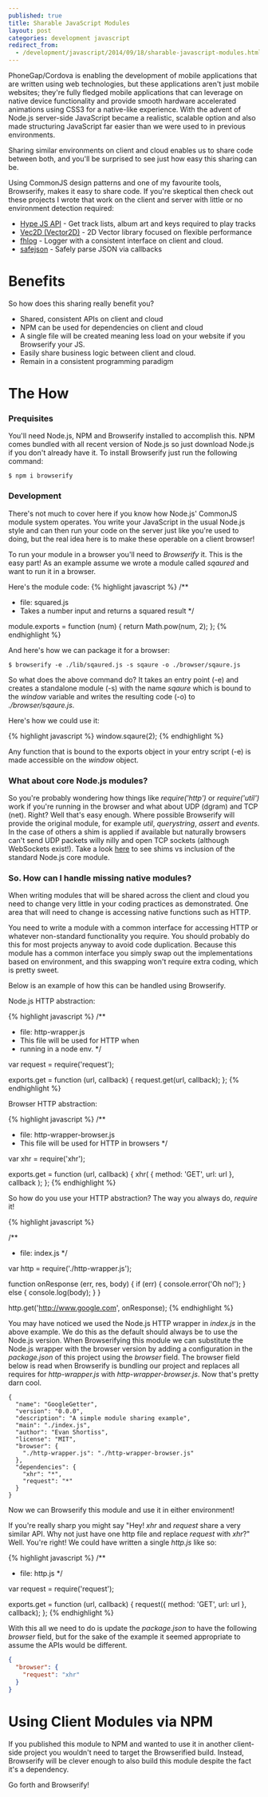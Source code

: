 ```yaml
---
published: true
title: Sharable JavaScript Modules
layout: post
categories: development javascript
redirect_from:
  - /development/javascript/2014/09/18/sharable-javascript-modules.html
---
```



PhoneGap/Cordova is enabling the development of mobile applications that are written using web technologies, but these applications aren't just mobile websites; they're fully fledged mobile applications that can leverage on native device functionality and provide smooth hardware accelerated animations using CSS3 for a native-like experience. With the advent of Node.js server-side JavaScript became a realistic, scalable option and also made structuring JavaScript far easier than we were used to in previous environments.

Sharing similar environments on client and cloud enables us to share code between both, and you'll be surprised to see just how easy this sharing can be.

Using CommonJS design patterns and one of my favourite tools, Browserify, makes it easy to share code. If you're skeptical then check out these projects I wrote that work on the client and server with little or no environment detection required:

* [Hype JS API](https://github.com/evanshortiss/hype.js) - Get track lists, album art and keys required to play tracks
* [Vec2D (Vector2D)](https://github.com/evanshortiss/vec2d) - 2D Vector library focused on flexible performance
* [fhlog](https://github.com/evanshortiss/fhlog) - Logger with a consistent interface on client and cloud.
* [safejson](https://github.com/evanshortiss/safejson) - Safely parse JSON via callbacks

# Benefits
So how does this sharing really benefit you?

* Shared, consistent APIs on client and cloud
* NPM can be used for dependencies on client and cloud
* A single file will be created meaning less load on your website if you Browserify your JS.
* Easily share business logic between client and cloud.
* Remain in a consistent programming paradigm

# The How

### Prequisites
You'll need Node.js, NPM and Browserify installed to accomplish this. NPM comes bundled with all recent version of Node.js so just download Node.js if you don't already have it. To install Browserify just run the following command:

```
$ npm i browserify
```

### Development
There's not much to cover here if you know how Node.js' CommonJS module system operates. You write your JavaScript in the usual Node.js style and can then run your code on the server just like you're used to doing, but the real idea here is to make these operable on a client browser!

To run your module in a browser you'll need to _Browserify_ it. This is the easy part! As an example assume we wrote a module called _sqaured_ and want to run it in a browser.

Here's the module code:
{% highlight javascript %}
/**
 * file: squared.js
 * Takes a number input and returns a squared result
 */

module.exports = function (num) {
  return Math.pow(num, 2);
};
{% endhighlight %}

And here's how we can package it for a browser:

```
$ browserify -e ./lib/sqaured.js -s sqaure -o ./browser/sqaure.js
```

So what does the above command do? It takes an entry point (-e) and creates a standalone module (-s) with the name _sqaure_ which is bound to the _window_ variable and writes the resulting code (-o) to _./browser/sqaure.js_.

Here's how we could use it:

{% highlight javascript %}
window.sqaure(2);
{% endhighlight %}

Any function that is bound to the exports object in your entry script (-e) is made accessible on the _window_ object.

### What about core Node.js modules?
So you're probably wondering how things like _require('http')_ or _require('util')_ work if you're running in the browser and what about UDP (dgram) and TCP (net). Right? Well that's easy enough. Where possible Browserify will provide the original module, for example _util_, _querystring_, _assert_ and _events_. In the case of others a shim is applied if available but naturally browsers can't send UDP packets willy nilly and open TCP sockets (although WebSockets exist!). Take a look [here](https://github.com/substack/node-browserify/blob/master/lib/builtins.js) to see shims vs inclusion of the standard Node.js core module.


### So. How can I handle missing native modules?
When writing modules that will be shared across the client and cloud you need to change very little in your coding practices as demonstrated. One area that will need to change is accessing native functions such as HTTP.

You need to write a module with a common interface for accessing HTTP or whatever non-standard functionality you require. You should probably do this for most projects anyway to avoid code duplication. Because this module has a common interface you simply swap out the implementations based on environment, and this swapping won't require extra coding, which is pretty sweet.

Below is an example of how this can be handled using Browserify.

Node.js HTTP abstraction:

{% highlight javascript %}
/**
 * file: http-wrapper.js
 * This file will be used for HTTP when
 * running in a node env.
 */

var request = require('request');

exports.get = function (url, callback) {
  request.get(url, callback);
};
{% endhighlight %}

Browser HTTP abstraction:

{% highlight javascript %}
/**
 * file: http-wrapper-browser.js
 * This file will be used for HTTP in browsers
 */

var xhr = require('xhr');

exports.get = function (url, callback) {
  xhr(
    {
      method: 'GET',
      url: url
    },
    callback
  );
};
{% endhighlight %}

So how do you use your HTTP abstraction? The way you always do, _require_ it!

{% highlight javascript %}

/**
 * file: index.js
 */

var http = require('./http-wrapper.js');

function onResponse (err, res, body) {
  if (err) {
    console.error('Oh no!');
  } else {
    console.log(body);
  }
}

http.get('http://www.google.com', onResponse);
{% endhighlight %}

You may have noticed we used the Node.js HTTP wrapper in _index.js_ in the above example. We do this as the  default should always be to use the Node.js version. When Browserifying this module we can substitute the Node.js wrapper with the browser version by adding a configuration in the _package.json_ of this project using the _browser_ field. The browser field below is read when Browserify is bundling our project and replaces all requires for _http-wrapper.js_ with _http-wrapper-browser.js_. Now that's pretty darn cool.

```
{
  "name": "GoogleGetter",
  "version": "0.0.0",
  "description": "A simple module sharing example",
  "main": "./index.js",
  "author": "Evan Shortiss",
  "license": "MIT",
  "browser": {
    "./http-wrapper.js": "./http-wrapper-browser.js"
  },
  "dependencies": {
    "xhr": "*",
    "request": "*"
  }
}
```

Now we can Browserify this module and use it in either environment!

If you're really sharp you might say "Hey! _xhr_ and _request_ share a very similar API. Why not just have one http file and replace _request_ with _xhr_?" Well. You're right! We could have written a single _http.js_ like so:

{% highlight javascript %}
/**
 * file: http.js
 */

var request = require('request');

exports.get = function (url, callback) {
  request({
    method: 'GET',
    url: url
  }, callback);
};
{% endhighlight %}

With this all we need to do is update the _package.json_ to have the following _browser_ field, but for the sake of the example it seemed appropriate to assume the APIs would be different.

```json
{
  "browser": {
    "request": "xhr"
  }
}
```


# Using Client Modules via NPM
If you published this module to NPM and wanted to use it in another client-side project you wouldn't need to target the Browserified build. Instead, Browserify will be clever enough to also build this module despite the fact it's a dependency.

Go forth and Browserify!
